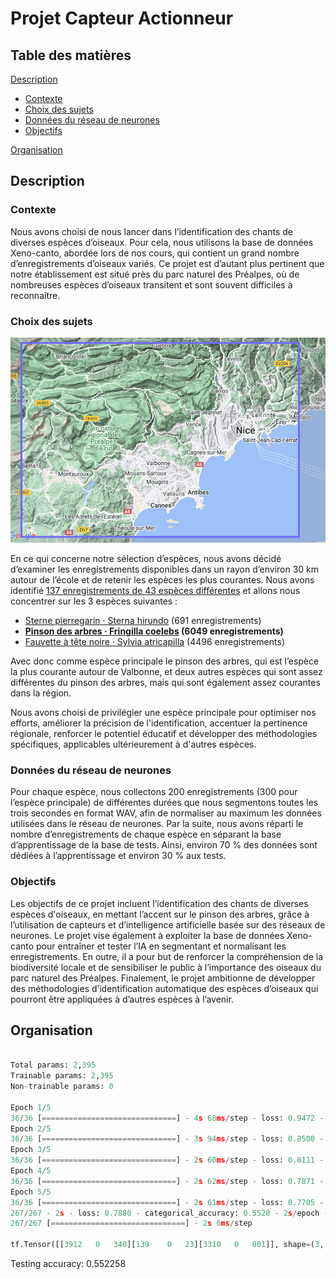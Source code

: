 # Projet Capteur Actionneur

## Table des matières
[Description](#description)

- [Contexte](#contexte)
- [Choix des sujets](#choix-des-sujets)
- [Données du réseau de neurones](#données-du-réseau-de-neurones)
- [Objectifs](#objectifs)

[Organisation](#organisation)

## Description
### Contexte

Nous avons choisi de nous lancer dans l’identification des chants de diverses espèces d’oiseaux. Pour cela, nous utilisons la base de données Xeno-canto, abordée lors de nos cours, qui contient un grand nombre d’enregistrements d’oiseaux variés. Ce projet est d’autant plus pertinent que notre établissement est situé près du parc naturel des Préalpes, où de nombreuses espèces d’oiseaux transitent et sont souvent difficiles à reconnaître.

### Choix des sujets

![Section de la region étudié](region.png)

En ce qui concerne notre sélection d’espèces, nous avons décidé d’examiner les enregistrements disponibles dans un rayon d’environ 30 km autour de l’école et de retenir les espèces les plus courantes. Nous avons identifié [137 enregistrements de 43 espèces différentes](https://xeno-canto.org/explore?query=box%3A43.488%2C6.729%2C43.84%2C7.367+&dir=0&order=en) et allons nous concentrer sur les 3 espèces suivantes :

- [Sterne pierregarin · Sterna hirundo](https://xeno-canto.org/species/Sterna-hirundo) (691 enregistrements) 
- **[Pinson des arbres · Fringilla coelebs](https://xeno-canto.org/species/Fringilla-coelebs) (6049 enregistrements)**
- [Fauvette à tête noire · Sylvia atricapilla](https://xeno-canto.org/species/Sylvia-atricapilla) (4496 enregistrements)

Avec donc comme espèce principale le pinson des arbres, qui est l’espèce la plus courante autour de Valbonne, et deux autres espèces qui sont assez différentes du pinson des arbres, mais qui sont également assez courantes dans la région.

Nous avons choisi de privilégier une espèce principale pour optimiser nos efforts, améliorer la précision de l'identification, accentuer la pertinence régionale, renforcer le potentiel éducatif et développer des méthodologies spécifiques, applicables ultérieurement à d'autres espèces.

### Données du réseau de neurones

Pour chaque espèce, nous collectons 200 enregistrements (300 pour l’espèce principale) de différentes durées que nous segmentons toutes les trois secondes en format WAV, afin de normaliser au maximum les données utilisées dans le réseau de neurones. Par la suite, nous avons réparti le nombre d’enregistrements de chaque espèce en séparant la base d’apprentissage de la base de tests. Ainsi, environ 70 % des données sont dédiées à l’apprentissage et environ 30 % aux tests.

### Objectifs

Les objectifs de ce projet incluent l’identification des chants de diverses espèces d'oiseaux, en mettant l’accent sur le pinson des arbres, grâce à l’utilisation de capteurs et d’intelligence artificielle basée sur des réseaux de neurones. Le projet vise également à exploiter la base de données Xeno-canto pour entraîner et tester l’IA en segmentant et normalisant les enregistrements. En outre, il a pour but de renforcer la compréhension de la biodiversité locale et de sensibiliser le public à l’importance des oiseaux du parc naturel des Préalpes. Finalement, le projet ambitionne de développer des méthodologies d’identification automatique des espèces d’oiseaux qui pourront être appliquées à d’autres espèces à l’avenir.

## Organisation



```python

Total params: 2,395
Trainable params: 2,395
Non-trainable params: 0

Epoch 1/5
36/36 [==============================] - 4s 68ms/step - loss: 0.9472 - categorical_accuracy: 0.5590 - val_loss: 0.8877 - val_categorical_accuracy: 0.5230
Epoch 2/5
36/36 [==============================] - 3s 94ms/step - loss: 0.8500 - categorical_accuracy: 0.5428 - val_loss: 0.8573 - val_categorical_accuracy: 0.5832
Epoch 3/5
36/36 [==============================] - 2s 60ms/step - loss: 0.8111 - categorical_accuracy: 0.5715 - val_loss: 0.8231 - val_categorical_accuracy: 0.5823
Epoch 4/5
36/36 [==============================] - 2s 62ms/step - loss: 0.7871 - categorical_accuracy: 0.5531 - val_loss: 0.8000 - val_categorical_accuracy: 0.5408
Epoch 5/5
36/36 [==============================] - 2s 61ms/step - loss: 0.7705 - categorical_accuracy: 0.5640 - val_loss: 0.7880 - val_categorical_accuracy: 0.5528
267/267 - 2s - loss: 0.7880 - categorical_accuracy: 0.5528 - 2s/epoch - 6ms/step
267/267 [==============================] - 2s 6ms/step

tf.Tensor([[3912   0   340][139    0   23][3310   0   801]], shape=(3, 3), dtype=int32)
```

Testing accuracy: 0.552258

